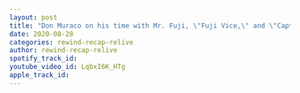 ```yaml
---
layout: post
title: "Don Muraco on his time with Mr. Fuji, \"Fuji Vice,\" and \"Captain\" Lou Albano"
date: 2020-08-28
categories: rewind-recap-relive
author: rewind-recap-relive
spotify_track_id: 
youtube_video_id: LqbxI6K_HTg
apple_track_id: 
---
```

